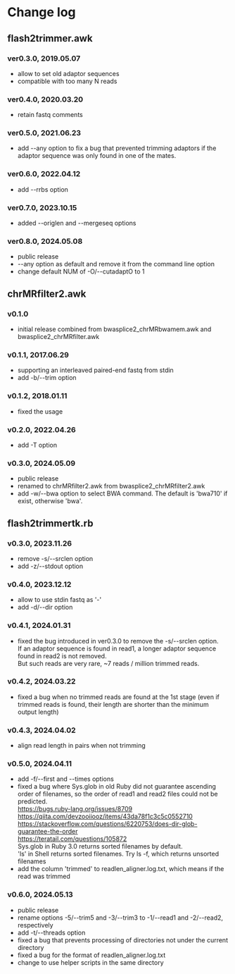 # Change log

## flash2trimmer.awk

### ver0.3.0, 2019.05.07
* allow to set old adaptor sequences
* compatible with too many N reads

### ver0.4.0, 2020.03.20
* retain fastq comments

### ver0.5.0, 2021.06.23
* add --any option to fix a bug that prevented trimming adaptors if the adaptor sequence was only found in one of the mates.

### ver0.6.0, 2022.04.12
* add --rrbs option

### ver0.7.0, 2023.10.15
* added --origlen and --mergeseq options

### ver0.8.0, 2024.05.08
* public release
* --any option as default and remove it from the command line option
* change default NUM of -O/--cutadaptO to 1


## chrMRfilter2.awk

### v0.1.0
* initial release combined from bwasplice2_chrMRbwamem.awk and bwasplice2_chrMRfilter.awk

### v0.1.1, 2017.06.29
* supporting an interleaved paired-end fastq from stdin
* add -b/--trim option

### v0.1.2, 2018.01.11
* fixed the usage

### v0.2.0, 2022.04.26
* add -T option

### v0.3.0, 2024.05.09
* public release
* renamed to chrMRfilter2.awk from bwasplice2_chrMRfilter2.awk
* add -w/--bwa option to select BWA command. The default is 'bwa710' if exist, otherwise 'bwa'.


## flash2trimmertk.rb

### v0.3.0, 2023.11.26
* remove -s/--srclen option
* add -z/--stdout option

### v0.4.0, 2023.12.12
* allow to use stdin fastq as '-'
* add -d/--dir option

### v0.4.1, 2024.01.31
* fixed the bug introduced in ver0.3.0 to remove the -s/--srclen option.  
  If an adaptor sequence is found in read1, a longer adaptor sequence found in read2 is not removed.  
  But such reads are very rare, ~7 reads / million trimmed reads.

### v0.4.2, 2024.03.22
* fixed a bug when no trimmed reads are found at the 1st stage (even if trimmed reads is found, their length are shorter than the minimum output length)

### v0.4.3, 2024.04.02
* align read length in pairs when not trimming

### v0.5.0, 2024.04.11
* add -f/--first and --times options
* fixed a bug where Sys.glob in old Ruby did not guarantee ascending order of filenames, so the order of read1 and read2 files could not be predicted.  
  https://bugs.ruby-lang.org/issues/8709  
  https://qiita.com/devzooiiooz/items/43da78f1c3c5c0552710  
  https://stackoverflow.com/questions/6220753/does-dir-glob-guarantee-the-order  
  https://teratail.com/questions/105872  
  Sys.glob in Ruby 3.0 returns sorted filenames by default.  
  'ls' in Shell returns sorted filenames. Try ls -f, which returns unsorted filenames
* add the column 'trimmed' to readlen_aligner.log.txt, which means if the read was trimmed

### v0.6.0, 2024.05.13
* public release
* rename options -5/--trim5 and -3/--trim3 to -1/--read1 and -2/--read2, respectively
* add -t/--threads option
* fixed a bug that prevents processing of directories not under the current directory
* fixed a bug for the format of readlen_aligner.log.txt
* change to use helper scripts in the same directory




